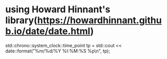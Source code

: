 # using Howard Hinnant's library(https://howardhinnant.github.io/date/date.html)

std::chrono::system_clock::time_point tp = 
std::cout << date::format("%m/%d/%Y %I:%M:%S %p\n", tp);

